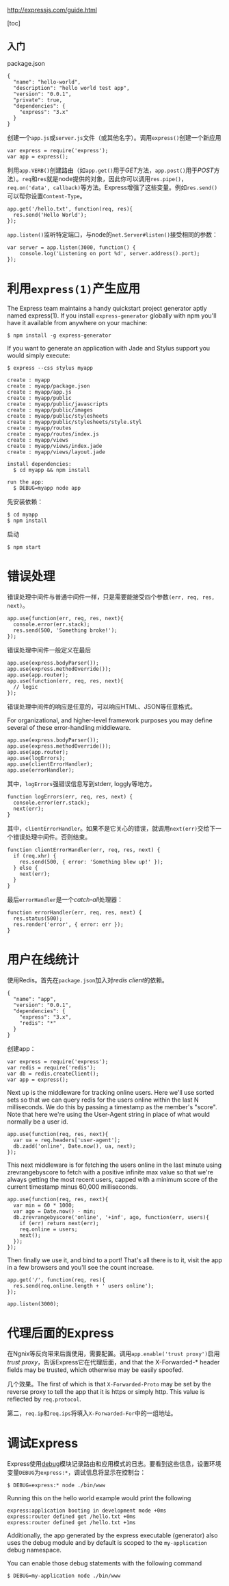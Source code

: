http://expressjs.com/guide.html

[toc]

## 入门

package.json

    {
      "name": "hello-world",
      "description": "hello world test app",
      "version": "0.0.1",
      "private": true,
      "dependencies": {
        "express": "3.x"
      }
    }

创建一个`app.js`或`server.js`文件（或其他名字）。调用`express()`创建一个新应用

	var express = require('express');
	var app = express();


利用`app.VERB()`创建路由（如`app.get()`用于*GET*方法，`app.post()`用于*POST*方法）。`req`和`res`就是node提供的对象，因此你可以调用`res.pipe()`，`req.on('data', callback)`等方法。Express增强了这些变量。例如`res.send()`可以帮你设置`Content-Type`。

	app.get('/hello.txt', function(req, res){
	  res.send('Hello World');
	});

`app.listen()`监听特定端口，与node的`net.Server#listen()`接受相同的参数：

    var server = app.listen(3000, function() {
        console.log('Listening on port %d', server.address().port);
    });
    
# 利用`express(1)`产生应用

The Express team maintains a handy quickstart project generator aptly named express(1). If you install `express-generator` globally with npm you'll have it available from anywhere on your machine:

    $ npm install -g express-generator

If you want to generate an application with Jade and Stylus support you would simply execute:

	$ express --css stylus myapp
	
	create : myapp
	create : myapp/package.json
	create : myapp/app.js
	create : myapp/public
	create : myapp/public/javascripts
	create : myapp/public/images
	create : myapp/public/stylesheets
	create : myapp/public/stylesheets/style.styl
	create : myapp/routes
	create : myapp/routes/index.js
	create : myapp/views
	create : myapp/views/index.jade
	create : myapp/views/layout.jade
	
	install dependencies:
	  $ cd myapp && npm install
	  
	run the app:
	  $ DEBUG=myapp node app

先安装依赖：

	$ cd myapp
	$ npm install

启动
	
	$ npm start

# 错误处理

错误处理中间件与普通中间件一样，只是需要能接受四个参数`(err, req, res, next)`。

	app.use(function(err, req, res, next){
	  console.error(err.stack);
	  res.send(500, 'Something broke!');
	});

错误处理中间件一般定义在最后

	app.use(express.bodyParser());
	app.use(express.methodOverride());
	app.use(app.router);
	app.use(function(err, req, res, next){
	  // logic
	});

错误处理中间件的响应是任意的，可以响应HTML、JSON等任意格式。

For organizational, and higher-level framework purposes you may define several of these error-handling middleware.

	app.use(express.bodyParser());
	app.use(express.methodOverride());
	app.use(app.router);
	app.use(logErrors);
	app.use(clientErrorHandler);
	app.use(errorHandler);

其中，`logErrors`强错误信息写到stderr, loggly等地方。

	function logErrors(err, req, res, next) {
	  console.error(err.stack);
	  next(err);
	}

其中，`clientErrorHandler`。如果不是它关心的错误，就调用`next(err)`交给下一个错误处理中间件。否则结束。

	function clientErrorHandler(err, req, res, next) {
	  if (req.xhr) {
	    res.send(500, { error: 'Something blew up!' });
	  } else {
	    next(err);
	  }
	}

最后`errorHandler`是一个*catch-all*处理器：

	function errorHandler(err, req, res, next) {
	  res.status(500);
	  res.render('error', { error: err });
	}
	
# 用户在线统计

使用Redis。首先在`package.json`加入对*redis client*的依赖。

	{
	  "name": "app",
	  "version": "0.0.1",
	  "dependencies": {
	    "express": "3.x",
	    "redis": "*"
	  }
	}

创建app：

	var express = require('express');
	var redis = require('redis');
	var db = redis.createClient();
	var app = express();

Next up is the middleware for tracking online users. Here we'll use sorted sets so that we can query redis for the users online within the last N milliseconds. We do this by passing a timestamp as the member's "score". Note that here we're using the User-Agent string in place of what would normally be a user id.

	app.use(function(req, res, next){
	  var ua = req.headers['user-agent'];
	  db.zadd('online', Date.now(), ua, next);
	});

This next middleware is for fetching the users online in the last minute using zrevrangebyscore to fetch with a positive infinite max value so that we're always getting the most recent users, capped with a minimum score of the current timestamp minus 60,000 milliseconds.

	app.use(function(req, res, next){
	  var min = 60 * 1000;
	  var ago = Date.now() - min;
	  db.zrevrangebyscore('online', '+inf', ago, function(err, users){
	    if (err) return next(err);
	    req.online = users;
	    next();
	  });
	});

Then finally we use it, and bind to a port! That's all there is to it, visit the app in a few browsers and you'll see the count increase.

	app.get('/', function(req, res){
	  res.send(req.online.length + ' users online');
	});
	
	app.listen(3000);

# 代理后面的Express

在Ngnix等反向带来后面使用，需要配置。调用`app.enable('trust proxy')`启用*trust proxy*，告诉Express它在代理后面，and that the X-Forwarded-* header fields may be trusted, which otherwise may be easily spoofed.

几个效果。The first of which is that `X-Forwarded-Proto` may be set by the reverse proxy to tell the app that it is https or simply http. This value is reflected by `req.protocol`.

第二，`req.ip`和`req.ips`将填入`X-Forwarded-For`中的一组地址。

# 调试Express

Express使用[debug](https://github.com/visionmedia/debug)模块记录路由和应用模式的日志。要看到这些信息，设置环境变量`DEBUG`为`express:*`，调试信息将显示在控制台：

	$ DEBUG=express:* node ./bin/www

Running this on the hello world example would print the following

	express:application booting in development mode +0ms
	express:router defined get /hello.txt +0ms
	express:router defined get /hello.txt +1ms

Additionally, the app generated by the express executable (generator) also uses the debug module and by default is scoped to the `my-application` debug namespace.

You can enable those debug statements with the following command

	$ DEBUG=my-application node ./bin/www







